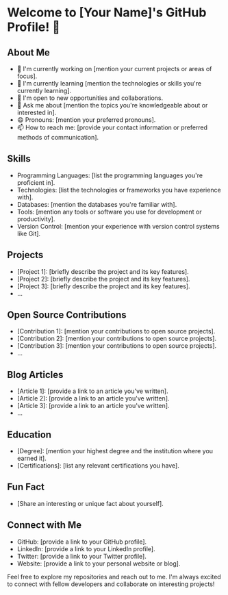 # Welcome to [Your Name]'s GitHub Profile! 👋

## About Me

- 🔭 I'm currently working on [mention your current projects or areas of focus].
- 🌱 I'm currently learning [mention the technologies or skills you're currently learning].
- 💼 I'm open to new opportunities and collaborations.
- 💬 Ask me about [mention the topics you're knowledgeable about or interested in].
- 😄 Pronouns: [mention your preferred pronouns].
- 📫 How to reach me: [provide your contact information or preferred methods of communication].

## Skills

- Programming Languages: [list the programming languages you're proficient in].
- Technologies: [list the technologies or frameworks you have experience with].
- Databases: [mention the databases you're familiar with].
- Tools: [mention any tools or software you use for development or productivity].
- Version Control: [mention your experience with version control systems like Git].

## Projects

- [Project 1]: [briefly describe the project and its key features].
- [Project 2]: [briefly describe the project and its key features].
- [Project 3]: [briefly describe the project and its key features].
- ...

## Open Source Contributions

- [Contribution 1]: [mention your contributions to open source projects].
- [Contribution 2]: [mention your contributions to open source projects].
- [Contribution 3]: [mention your contributions to open source projects].
- ...

## Blog Articles

- [Article 1]: [provide a link to an article you've written].
- [Article 2]: [provide a link to an article you've written].
- [Article 3]: [provide a link to an article you've written].
- ...

## Education

- [Degree]: [mention your highest degree and the institution where you earned it].
- [Certifications]: [list any relevant certifications you have].

## Fun Fact

- [Share an interesting or unique fact about yourself].

## Connect with Me

- GitHub: [provide a link to your GitHub profile].
- LinkedIn: [provide a link to your LinkedIn profile].
- Twitter: [provide a link to your Twitter profile].
- Website: [provide a link to your personal website or blog].

Feel free to explore my repositories and reach out to me. I'm always excited to connect with fellow developers and collaborate on interesting projects!

